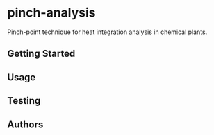 # pinch-analysis
Pinch-point technique for heat integration analysis in chemical plants.

## Getting Started

## Usage

## Testing

## Authors